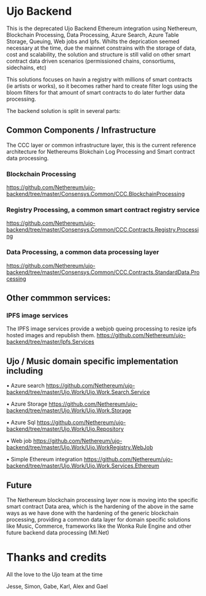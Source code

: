 # Ujo Backend

This is the deprecated Ujo Backend Ethereum integration using Nethereum, Blockchain Processing, Data Processing, Azure Search, Azure Table Storage, Queuing, Web jobs and Ipfs. Whilts the deprication seemed necessary at the time, due the mainnet constrains with the storage of data, cost and scalability, the solution and structure is still valid on other smart contract data driven scenarios (permissioned chains, consortiums, sidechains, etc)

This solutions focuses on havin a registry with millions of smart contracts (ie artists or works), so it becomes rather hard to create filter logs using the bloom filters for that amount of smart contracts to do later further data processing. 

The backend solution is split in several parts:

## Common Components / Infrastructure 
The CCC layer or common infrastructure layer, this is the current reference architecture for Nethereums Blokchain Log Processing and Smart contract data processing.

### Blockchain Processing 
https://github.com/Nethereum/ujo-backend/tree/master/Consensys.Common/CCC.BlockchainProcessing

### Registry Processing, a common smart contract registry service
https://github.com/Nethereum/ujo-backend/tree/master/Consensys.Common/CCC.Contracts.Registry.Processing

### Data Processing, a common data processing layer 
https://github.com/Nethereum/ujo-backend/tree/master/Consensys.Common/CCC.Contracts.StandardData.Processing

## Other commmon services:

### IPFS image services 	
The IPFS image services provide a webjob queing processing to resize ipfs hosted images and republish them. https://github.com/Nethereum/ujo-backend/tree/master/Ipfs.Services

## Ujo / Music domain specific implementation including

•	Azure search https://github.com/Nethereum/ujo-backend/tree/master/Ujo.Work/Ujo.Work.Search.Service

•	Azure Storage  https://github.com/Nethereum/ujo-backend/tree/master/Ujo.Work/Ujo.Work.Storage

•	Azure Sql https://github.com/Nethereum/ujo-backend/tree/master/Ujo.Work/Ujo.Repository

•	Web job https://github.com/Nethereum/ujo-backend/tree/master/Ujo.Work/Ujo.WorkRegistry.WebJob

•	Simple Ethereum integration https://github.com/Nethereum/ujo-backend/tree/master/Ujo.Work/Ujo.Work.Services.Ethereum

## Future

The Nethereum blockchain processing layer now is moving into the specific smart contract Data area, which is the hardening of the above in the same ways as we have done with the hardening of the generic blockchain processing, providing a common data layer for domain specific solutions like Music, Commerce, frameworks like the Wonka Rule Engine and other future backend data processing (Ml.Net)


# Thanks and credits
All the love to the Ujo team at the time

Jesse, Simon, Gabe, Karl, Alex and Gael
